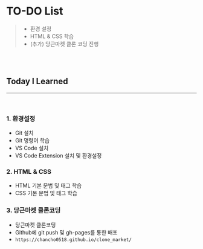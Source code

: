 # TO-DO List

> - 환경 설정
> - HTML & CSS 학습
> - (추가) 당근마켓 클론 코딩 진행

<br>
<br>

## Today I Learned

---

<br>

### 1. 환경설정

- Git 설치
- Git 명령어 학습
- VS Code 설치
- VS Code Extension 설치 및 환경설정
  <br>

### 2. HTML & CSS

- HTML 기본 문법 및 태그 학습
- CSS 기본 문법 및 태그 학습
  <br>

### 3. 당근마켓 클론코딩

- 당근마켓 클론코딩
- Github에 git push 및 gh-pages를 통한 배포
- `https://chancho0518.github.io/clone_market/`
